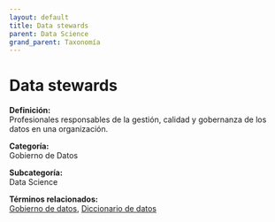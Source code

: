 ```yaml
---
layout: default
title: Data stewards
parent: Data Science
grand_parent: Taxonomía
---
```


# Data stewards

**Definición:**  
Profesionales responsables de la gestión, calidad y gobernanza de los datos en una organización.

**Categoría:**  
Gobierno de Datos

**Subcategoría:**  
Data Science

**Términos relacionados:**  
[Gobierno de datos](https://maleniski.github.io/diccionario-angl-tec-mx/docs/taxonomia/gobierno-de-datos/data-science/gobierno-de-datos.html), [Diccionario de datos](https://maleniski.github.io/diccionario-angl-tec-mx/docs/taxonomia/gobierno-de-datos/data-science/diccionario-de-datos.html)
